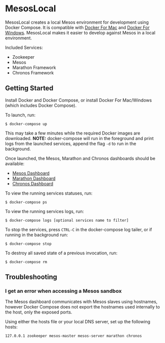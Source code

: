 MesosLocal
==========

MesosLocal creates a local Mesos environment for development using Docker Compose. It is compatible with [Docker For Mac](https://docs.docker.com/docker-for-mac/) and [Docker For Windows](https://docs.docker.com/docker-for-windows/). MesosLocal makes it easier to develop against Mesos in a local environment.

Included Services:
  - Zookeeper
  - Mesos
  - Marathon Framework
  - Chronos Framework


Getting Started
---------------

Install Docker and Docker Compose, or install Docker For Mac/Windows (which includes Docker Compose).

To launch, run:

    $ docker-compose up

This may take a few minutes while the required Docker images are downloaded. **NOTE:** docker-compose will run in the foreground and print logs from the launched services, append the flag `-d` to run in the background.

Once launched, the Mesos, Marathon and Chronos dashboards should be available:

  - [Mesos Dashboard](http://127.0.0.1:5050)
  - [Marathon Dashboard](http://127.0.0.1:8080)
  - [Chronos Dashboard](http://127.0.0.1:4400)

To view the running services statuses, run:

    $ docker-compose ps

To view the running services logs, run:

    $ docker-compose logs [optional services name to filter]

To stop the services, press `CTRL-C` in the docker-compose log tailer, or if running in the background run:

    $ docker-compose stop

To destroy all saved state of a previous invocation, run:

    $ docker-compose rm


Troubleshooting
---------------

### I get an error when accessing a Mesos sandbox

The Mesos dashboard communicates with Mesos slaves using hostnames, however Docker Compose does not export the hostnames used internally to the host, only the exposed ports.

Using either the hosts file or your local DNS server, set up the following hosts:

    127.0.0.1 zookeeper mesos-master mesos-server marathon chronos

